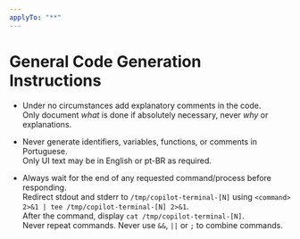 ```yaml
---
applyTo: "**"
---
```

# General Code Generation Instructions

- Under no circumstances add explanatory comments in the code.  
  Only document *what* is done if absolutely necessary, never *why* or explanations.

- Never generate identifiers, variables, functions, or comments in Portuguese.  
  Only UI text may be in English or pt-BR as required.

- Always wait for the end of any requested command/process before responding.  
  Redirect stdout and stderr to `/tmp/copilot-terminal-[N]` using `<command> 2>&1 | tee /tmp/copilot-terminal-[N] 2>&1`.  
  After the command, display `cat /tmp/copilot-terminal-[N]`.  
  Never repeat commands. Never use `&&`, `||` or `;` to combine commands.
